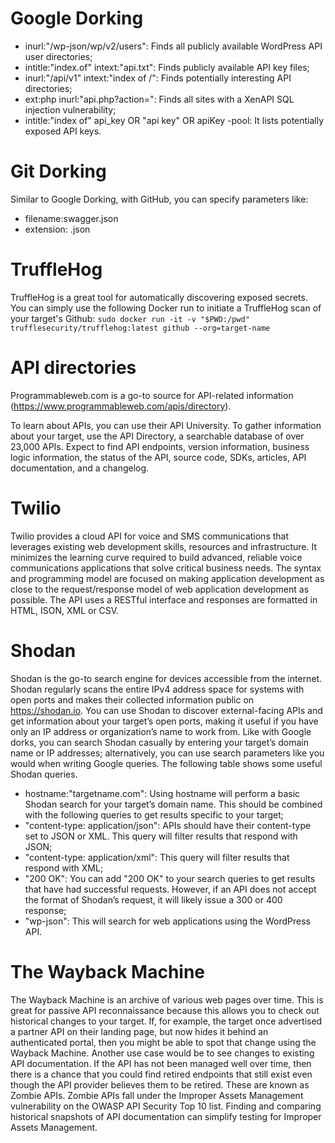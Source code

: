 # Google Dorking

- inurl:"/wp-json/wp/v2/users": Finds all publicly available WordPress API user directories;
- intitle:"index.of" intext:"api.txt": Finds publicly available API key files;
- inurl:"/api/v1" intext:"index of /": Finds potentially interesting API directories;
- ext:php inurl:"api.php?action=": Finds all sites with a XenAPI SQL injection vulnerability;
- intitle:"index of" api_key OR "api key" OR apiKey -pool: It lists potentially exposed API keys.

# Git Dorking

Similar to Google Dorking, with GitHub, you can specify parameters like:
- filename:swagger.json
- extension: .json

# TruffleHog

TruffleHog is a great tool for automatically discovering exposed secrets. 
You can simply use the following Docker run to initiate a TruffleHog scan of your target's Github:
`sudo docker run -it -v "$PWD:/pwd" trufflesecurity/trufflehog:latest github --org=target-name`

# API directories

Programmableweb.com is a go-to source for API-related information (https://www.programmableweb.com/apis/directory). 


To learn about APIs, you can use their API University. To gather information about your target, use the API Directory, a searchable database of over 23,000 APIs. Expect to find API endpoints, version information, business logic information, the status of the API, source code, SDKs, articles, API documentation, and a changelog.

# Twilio

Twilio provides a cloud API for voice and SMS communications that leverages existing web development skills, resources and infrastructure. It minimizes the learning curve required to build advanced, reliable voice communications applications that solve critical business needs. The syntax and programming model are focused on making application development as close to the request/response model of web application development as possible. The API uses a RESTful interface and responses are formatted in
HTML, ISON, XML or CSV.

# Shodan

Shodan is the go-to search engine for devices accessible from the internet. Shodan regularly scans the entire IPv4 address space for systems with open ports and makes their collected information public on https://shodan.io. You can use Shodan to discover external-facing APIs and get information about your target’s open ports, making it useful if you have only an IP address or organization’s name to work from. Like with Google dorks, you can search Shodan casually by entering your target’s domain name or IP addresses; alternatively, you can use search parameters like you would when writing Google queries. The following table shows some useful Shodan queries.

- hostname:"targetname.com": Using hostname will perform a basic Shodan search for your target’s domain name. This should be combined with the following queries to get results specific to your target;
- "content-type: application/json": APIs should have their content-type set to JSON or XML. This query will filter results that respond with JSON;
- "content-type: application/xml": This query will filter results that respond with XML;
- "200 OK": You can add "200 OK" to your search queries to get results that have had successful requests. However, if an API does not accept the format of Shodan’s request, it will likely issue a 300 or 400 response;
- "wp-json": This will search for web applications using the WordPress API.

# The Wayback Machine

The Wayback Machine is an archive of various web pages over time. This is great for passive API reconnaissance because this allows you to check out historical changes to your target. If, for example, the target once advertised a partner API on their landing page, but now hides it behind an authenticated portal, then you might be able to spot that change using the Wayback Machine. Another use case would be to see changes to existing API documentation. If the API has not been managed well over time, then there is a chance that you could find retired endpoints that still exist even though the API provider believes them to be retired. These are known as Zombie APIs. Zombie APIs fall under the Improper Assets Management vulnerability on the OWASP API Security Top 10 list. Finding and comparing historical snapshots of API documentation can simplify testing for Improper Assets Management.